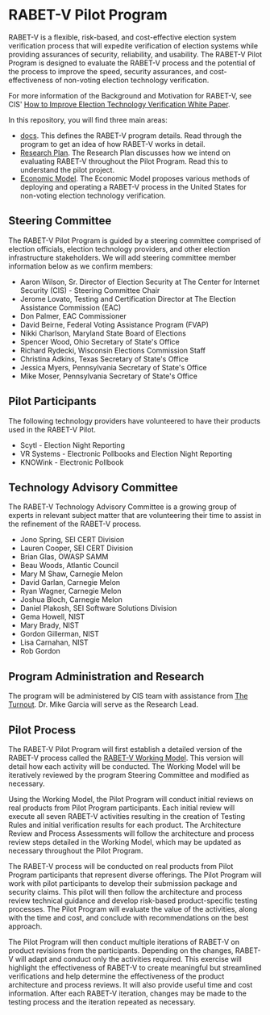 # RABET-V Pilot Program

RABET-V is a flexible, risk-based, and cost-effective election system verification process that will expedite verification of election systems while providing assurances of security, reliability, and usability. The RABET-V Pilot Program is designed to evaluate the RABET-V process and the potential of the process to improve the speed, security assurances, and cost-effectiveness of non-voting election technology verification. 

For more information of the Background and Motivation for RABET-V, see CIS' [How to Improve Election Technology Verification White Paper](resources/Elections_Tech-Ver-White_Paper-2020-0121.pdf). 

In this repository, you will find three main areas:

* [docs](docs/source). This defines the RABET-V program details. Read through the program to get an idea of how RABET-V works in detail.
* [Research Plan](research/Research_Plan). The Research Plan discusses how we intend on evaluating RABET-V throughout the Pilot Program. Read this to understand the pilot project.
* [Economic Model](research/Economic_Model). The Economic Model proposes various methods of deploying and operating a RABET-V process in the United States for non-voting election technology verification.

## Steering Committee
The RABET-V Pilot Program is guided by a steering committee comprised of election officials, election technology providers, and other election infrastructure stakeholders.
We will add steering committee member information below as we confirm members:

- Aaron Wilson, Sr. Director of Election Security at The Center for Internet Security (CIS) - Steering Committee Chair
- Jerome Lovato, Testing and Certification Director at The Election Assistance Commission (EAC) 
- Don Palmer, EAC Commissioner
- David Beirne, Federal Voting Assistance Program (FVAP)
- Nikki Charlson, Maryland State Board of Elections
- Spencer Wood, Ohio Secretary of State's Office
- Richard Rydecki, Wisconsin Elections Commission Staff
- Christina Adkins, Texas Secretary of State's Office
- Jessica Myers, Pennsylvania Secretary of State's Office
- Mike Moser, Pennsylvania Secretary of State's Office

## Pilot Participants

The following technology providers have volunteered to have their products used in the RABET-V Pilot. 

- Scytl - Election Night Reporting
- VR Systems - Electronic Pollbooks and Election Night Reporting
- KNOWink - Electronic Pollbook

## Technology Advisory Committee

The RABET-V Technology Advisory Committee is a growing group of experts in relevant subject matter that are volunteering their time to assist in the refinement of the RABET-V process. 

- Jono Spring, SEI CERT Division
- Lauren Cooper, SEI CERT Division
- Brian Glas, OWASP SAMM
- Beau Woods, Atlantic Council
- Mary M Shaw, Carnegie Melon
- David Garlan, Carnegie Melon
- Ryan Wagner, Carnegie Melon 
- Joshua Bloch, Carnegie Melon
- Daniel Plakosh, SEI Software Solutions Division
- Gema Howell, NIST
- Mary Brady, NIST
- Gordon Gillerman, NIST
- Lisa Carnahan, NIST
- Rob Gordon

## Program Administration and Research
The program will be administered by CIS team with assistance from [The Turnout](https://turnout.rocks). Dr. Mike Garcia will serve as the Research Lead.

## Pilot Process

The RABET-V Pilot Program will first establish a detailed version of the RABET-V process called the [RABET-V Working Model](docs/source/README.md). This version will detail how each activity will be conducted. The Working Model will be iteratively reviewed by the program Steering Committee and modified as necessary.

Using the Working Model, the Pilot Program will conduct initial reviews on real products from Pilot Program participants. Each initial review will execute all seven RABET-V activities resulting in the creation of Testing Rules and initial verification results for each product. The Architecture Review and Process Assessments will follow the architecture and process review steps detailed in the Working Model, which may be updated as necessary throughout the Pilot Program.

The RABET-V process will be conducted on real products from Pilot Program participants that represent diverse offerings. The Pilot Program will work with pilot participants to develop their submission package and security claims. This pilot will then follow the architecture and process review technical guidance and develop risk-based product-specific testing processes. The Pilot Program will evaluate the value of the activities, along with the time and cost, and conclude with recommendations on the best approach. 

The Pilot Program will then conduct multiple iterations of RABET-V on product revisions from the participants. Depending on the changes, RABET-V will adapt and conduct only the activities required. This exercise will highlight the effectiveness of RABET-V to create meaningful but streamlined verifications and help determine the effectiveness of the product architecture and process reviews. It will also provide useful time and cost information. After each RABET-V iteration, changes may be made to the testing process and the iteration repeated as necessary.
